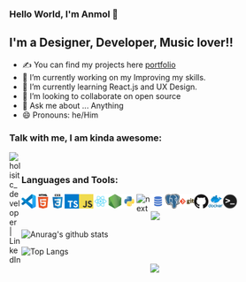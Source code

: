 ### Hello World, I'm Anmol  👋

 <!-- <img align="right" alt="GIF" src="#?raw=true" width="500" height="320" /> -->


## I'm a Designer, Developer, Music lover!!
- ✍ You can find my projects here [portfolio]
- 🔭 I’m currently working on my Improving my skills.
- 🌱 I’m currently learning React.js and UX Design.
- 👯 I’m looking to collaborate on open source
- 💬 Ask me about ... Anything
- 😄 Pronouns: he/Him
<!-- - ⚡ Fun fact: I speak 4 languages ( English, Hindi, German, French) -->


### Talk with me, I am kinda awesome:
[<img align="left" alt="holisitc_developer | LinkedIn" width="22px" src="https://cdn.jsdelivr.net/npm/simple-icons@v3/icons/linkedin.svg" />][linkedin]

<br />

### Languages and Tools:

[<img align="left" alt="Visual Studio Code" width="26px" src="https://raw.githubusercontent.com/github/explore/80688e429a7d4ef2fca1e82350fe8e3517d3494d/topics/visual-studio-code/visual-studio-code.png" />][youtube]
[<img align="left" alt="HTML5" width="26px" src="https://raw.githubusercontent.com/github/explore/80688e429a7d4ef2fca1e82350fe8e3517d3494d/topics/html/html.png" />][youtube]
[<img align="left" alt="CSS3" width="26px" src="https://raw.githubusercontent.com/github/explore/80688e429a7d4ef2fca1e82350fe8e3517d3494d/topics/css/css.png" />][youtube]
[<img align="left" alt="typescript" width="26px" src="https://raw.githubusercontent.com/github/explore/80688e429a7d4ef2fca1e82350fe8e3517d3494d/topics/typescript/typescript.png" />][youtube]
[<img align="left" alt="JavaScript" width="26px" src="https://raw.githubusercontent.com/github/explore/80688e429a7d4ef2fca1e82350fe8e3517d3494d/topics/javascript/javascript.png" />][youtube]
[<img align="left" alt="React" width="26px" src="https://raw.githubusercontent.com/github/explore/80688e429a7d4ef2fca1e82350fe8e3517d3494d/topics/react/react.png" />][youtube]
[<img align="left" alt="Node.js" width="26px" src="https://raw.githubusercontent.com/github/explore/80688e429a7d4ef2fca1e82350fe8e3517d3494d/topics/nodejs/nodejs.png" />][youtube]
[<img align="left" alt="python" width="26px" src="https://raw.githubusercontent.com/github/explore/80688e429a7d4ef2fca1e82350fe8e3517d3494d/topics/python/python.png" />][youtube]
[<img align="left" alt="next" width="26px" src="https://raw.githubusercontent.com/github/explore/80688e429a7d4ef2fca1e82350fe8e3517d3494d/topics/next/next.png" />][youtube]
[<img align="left" alt="SQL" width="26px" src="https://raw.githubusercontent.com/github/explore/80688e429a7d4ef2fca1e82350fe8e3517d3494d/topics/sql/sql.png" />][youtube]
[<img align="left" alt="postgreSQL" width="26px" src="https://raw.githubusercontent.com/github/explore/80688e429a7d4ef2fca1e82350fe8e3517d3494d/topics/postgresql/postgresql.png" />][youtube]
[<img align="left" alt="Git" width="26px" src="https://raw.githubusercontent.com/github/explore/80688e429a7d4ef2fca1e82350fe8e3517d3494d/topics/git/git.png" />][youtube]
[<img align="left" alt="GitHub" width="26px" src="https://raw.githubusercontent.com/github/explore/78df643247d429f6cc873026c0622819ad797942/topics/github/github.png" />][youtube]
[<img align="left" alt="Docker" width="26px" src="https://raw.githubusercontent.com/github/explore/80688e429a7d4ef2fca1e82350fe8e3517d3494d/topics/docker/docker.png" />][youtube]
[<img align="left" alt="Terminal" width="26px" src="https://raw.githubusercontent.com/github/explore/80688e429a7d4ef2fca1e82350fe8e3517d3494d/topics/terminal/terminal.png" />][youtube]

<br />

<!-- links to social media icons -->
<!-- no need to change these -->

<!-- icons with padding -->

[1.1]: https://img.shields.io/badge/Discord-7289DA?style=for-the-badge&logo=discord&logoColor=white (twitter icon with padding)
[2.1]: https://img.shields.io/badge/Twitter-1DA1F2?style=for-the-badge&logo=twitter&logoColor=white
[3.1]: https://img.shields.io/badge/LinkedIn-0077B5?style=for-the-badge&logo=linkedin&logoColor=white
[4.1]: https://img.shields.io/badge/Codepen-000000?style=for-the-badge&logo=codepen&logoColor=white
[5.1]: https://img.shields.io/badge/Dribbble-EA4C89?style=for-the-badge&logo=dribbble&logoColor=white
[6.1]: https://img.shields.io/badge/YouTube-FF0000?style=for-the-badge&logo=youtube&logoColor=white
[7.1]: https://img.shields.io/badge/Instagram-E4405F?style=for-the-badge&logo=instagram&logoColor=white


<!-- links to your social media accounts -->
<!-- update these accordingly -->
[youtube]:#
[website]: https://anmolraj.com/
[instagram]: https://www.instagram.com/anmol.design/
[linkedin]: https://www.linkedin.com/in/anmolrajdesign
[codepen]: https://codepen.io/anmolraj
[twitter]: https://twitter.com/anmol.design
[portfolio]: https://anmolraj.com/




<!-- Please don't remove this: Grab your social icons from https://github.com/carlsednaoui/gitsocial -->
</p>

![](https://komarev.com/ghpvc/?username=anmol-raj&style=flat-square&color=lightgrey&label=PROFILE+VIEWS)


<p align="center">

![Anurag's github stats](https://github-readme-stats.vercel.app/api?username=anmol-raj&show_icons=true&theme=dark)

</p>

![Top Langs](https://github-readme-stats.vercel.app/api/top-langs/?username=anmol-raj&layout=compact&theme=dark)

<div align="center">
  <img src="https://assets.website-files.com/5e51b3b0337309d672efd94c/5e51cc5933d368febc351897_footer-img.svg">
</div>

